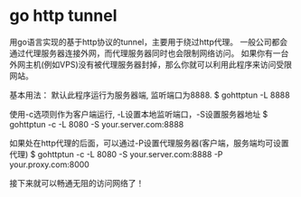 go http tunnel
==============

用go语言实现的基于http协议的tunnel，主要用于绕过http代理。
一般公司都会通过代理服务器连接外网，而代理服务器同时也会限制网络访问。
如果你有一台外网主机(例如VPS)没有被代理服务器封掉，那么你就可以利用此程序来访问受限网站。

基本用法：
默认此程序运行为服务器端, 监听端口为8888.
$ gohttptun -L 8888

使用-c选项则作为客户端运行, -L设置本地监听端口，-S设置服务器地址
$ gohttptun -c -L 8080 -S your.server.com:8888

如果处在http代理的后面，可以通过-P设置代理服务器(客户端，服务端均可设置代理)
$ gohttptun -c -L 8080 -S your.server.com:8888 -P your.proxy.com:8000

接下来就可以畅通无阻的访问网络了！
